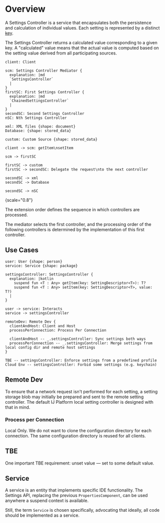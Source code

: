 # Overview

A Settings Controller is a service that encapsulates both the persistence and calculation of individual values. Each setting is represented by a distinct [key](setting-descriptor.md).

The Settings Controller returns a calculated value corresponding to a given key. A "calculated" value means that the actual value is computed based on the setting value derived from all participating sources.

```d2
client: Client

scm: Settings Controller Mediator {
  explanation: |md
  `SettingsController`
  |
}
firstSC: First Settings Controller {
  explanation: |md
  `ChainedSettingsController`
  |
}
secondSC: Second Settings Controller
nSC: Nth Settings Controller

xml: XML files {shape: document}
Database: {shape: stored_data}

custom: Custom Source {shape: stored_data}

client -> scm: getItem\nsetItem

scm -> firstSC

firstSC -> custom
firstSC -> secondSC: Delegate the request\nto the next controller

secondSC -> xml
secondSC -> Database

secondSC -> nSC
```
{scale="0.8"}

The extension order defines the sequence in which controllers are processed.

The mediator selects the first controller,
and the processing order of the following controllers is determined by the implementation of this first controller.

## Use Cases

```d2
user: User {shape: person}
service: Service {shape: package}

settingsController: SettingsController {
  explanation: |kotlin
    suspend fun <T : Any> getItem(key: SettingDescriptor<T>): T?
    suspend fun <T : Any> setItem(key: SettingDescriptor<T>, value: T?)
  |
}

user -> service: Interacts
service -> settingsController

remoteDev: Remote Dev {
  clientAndHost: Client and Host
  processPerConnection: Process Per Connection

  clientAndHost -- _.settingsController: Sync settings both ways
  processPerConnection -- _.settingsController: Merge settings from local config dir and remote host settings
}

TBE -- settingsController: Enforce settings from a predefined profile
Cloud Env -- settingsController: Forbid some settings (e.g. keychain)
```

## Remote Dev

To ensure that a network request isn't performed for each setting,
a setting storage blob may initially be prepared and sent to the remote setting controller.
The default IJ Platform local setting controller is designed with that in mind.

### Process per Connection
Local Only.
We do not want to clone the configuration directory for each connection. The same configuration directory is reused for all clients.

## TBE

One important TBE requirement: unset value — set to some default value.

## Service

A service is an entity that implements specific IDE functionality. The Settings API, replacing the previous `PropertiesComponent`, can be used anywhere a suspend context is available.

Still, the term `Service` is chosen specifically, advocating that ideally, all code should be implemented as a service.